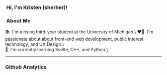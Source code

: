 ### &nbsp;Hi, I'm Kristen (she/her)! 

### &nbsp;About Me   

📚 &nbsp;I'm a rising third-year student at the University of Michigan.\ 
❤️‍🔥 &nbsp;I'm passionate about about front-end web development, public interest technology, and UX Design.\  
🌱 &nbsp;I’m currently learning Svelte, C++, and Python.\   

---
### Github Analytics

<!--
**eth1cal-ai/eth1cal-ai** is a ✨ _special_ ✨ repository because its `README.md` (this file) appears on your GitHub profile.

Here are some ideas to get you started:

- 🔭 I’m currently working on ...
- 🌱 I’m currently learning ...
- 👯 I’m looking to collaborate on ...
- 🤔 I’m looking for help with ...
- 💬 Ask me about ...
- 📫 How to reach me: ...
- 😄 Pronouns: ...
- ⚡ Fun fact: ...
-->
